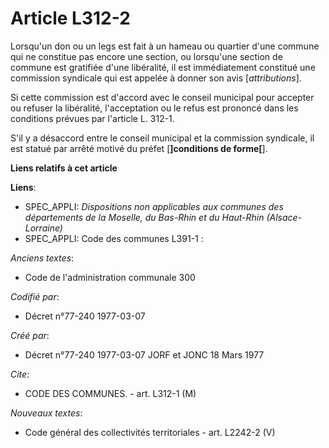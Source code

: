 # Article L312-2

Lorsqu'un don ou un legs est fait à un hameau ou quartier d'une commune qui ne constitue pas encore une section, ou
lorsqu'une section de commune est gratifiée d'une libéralité, il est immédiatement constitué une commission syndicale qui est
appelée à donner son avis [*attributions*].

Si cette commission est d'accord avec le conseil municipal pour accepter ou refuser la libéralité, l'acceptation ou le refus
est prononcé dans les conditions prévues par l'article L. 312-1.

S'il y a désaccord entre le conseil municipal et la commission syndicale, il est statué par arrêté motivé du préfet
[**]conditions de forme[**].

**Liens relatifs à cet article**

**Liens**:

  - SPEC_APPLI: *Dispositions non applicables aux communes des départements de la Moselle, du Bas-Rhin et du Haut-Rhin (Alsace-Lorraine)*
  - SPEC_APPLI: Code des communes L391-1 :

_Anciens textes_:

  - Code de l'administration communale 300

_Codifié par_:

  - Décret n°77-240 1977-03-07

_Créé par_:

  - Décret n°77-240 1977-03-07 JORF et JONC 18 Mars 1977

_Cite_:

  - CODE DES COMMUNES. - art. L312-1 (M)

_Nouveaux textes_:

  - Code général des collectivités territoriales - art. L2242-2 (V)
